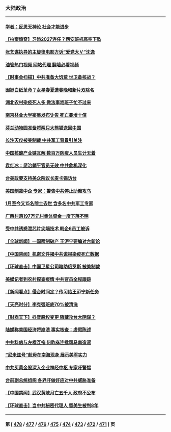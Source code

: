 ### 大陆政治
---
#### [学者：反思无神论 社会才能进步](../../pages/ncid277/n13917429.md?01290845) 
#### [【拍案惊奇】习愁2027连任？西安班机高空下坠](../../pages/ncid277/n13917245.md?01290845) 
#### [张艺谋执导的主旋律电影方诉“爱党大Ｖ”沈逸](../../pages/ncid277/n13917402.md?01290845) 
#### [油管热门视频 网站代理 翻墙必看视频](http://138.2.39.72:81/youtube.html?epic-marker?01290845)
#### [【时事金扫描】中共准备大饥荒 世卫备核战？](../../pages/ncid277/n13917326.md?01290845) 
#### [因挺白纸革命？女星春夏遭春晚和新片双除名](../../pages/ncid277/n13917383.md?01290845) 
#### [湖北农村染疫死人多 做法事戏班子忙不过来](../../pages/ncid277/n13917348.md?01290845) 
#### [南京林业大学密集发布讣告 死亡暴增十倍](../../pages/ncid277/n13917385.md?01290845) 
#### [芬兰动物园准备将两只大熊猫送回中国](../../pages/ncid277/n13917327.md?01290845) 
#### [长沙天仪被美制裁 中共军工背景引关注](../../pages/ncid277/n13917061.md?01290845) 
#### [中国核酸产业链瓦解 数百万防疫人员生计无着](../../pages/ncid277/n13917190.md?01290845) 
#### [袁红冰：惩治躺平官员无效 中共危机深化](../../pages/ncid277/n13917207.md?01290845) 
#### [台美政要支持美众院议长麦卡锡访台](../../pages/ncid277/n13917168.md?01290845) 
#### [美国制裁中企 专家：警告中共停止助俄攻乌](../../pages/ncid277/n13917128.md?01290845) 
#### [1月至今又15名院士去世 含多名中共军工专家](../../pages/ncid277/n13917156.md?01290845) 
#### [广西村落197万元村集体资金一度下落不明](../../pages/ncid277/n13917137.md?01290845) 
#### [受中共诱惑泄芯片尖端技术 韩企6员工被诉](../../pages/ncid277/n13917101.md?01290845) 
#### [【全球新闻】一国两制破产 王沪宁要编对台新论](../../pages/ncid277/n13917131.md?01290845) 
#### [【中国禁闻】机密文件揭中共谎报染疫死亡数据](../../pages/ncid277/n13916924.md?01290845) 
#### [【环球直击】中国卫星公司暗助俄罗斯 被美制裁](../../pages/ncid277/n13916897.md?01290845) 
#### [美媒记者到农村探查疫情 中共官员全程跟踪](../../pages/ncid277/n13916922.md?01290845) 
#### [【新闻看点】侵台时间定？传习给王沪宁新任务](../../pages/ncid277/n13916929.md?01290845) 
#### [【天亮时分】李克强班底70%被清洗](../../pages/ncid277/n13916967.md?01290845) 
#### [【财商天下】抖音股权变更 隐藏攻台大阴谋？](../../pages/ncid277/n13916852.md?01290845) 
#### [陆媒称美国经济将崩溃 事实核查：虚假陈述](../../pages/ncid277/n13916657.md?01290845) 
#### [中共科痞与左棍互掐 何祚庥连批司马南造谣](../../pages/ncid277/n13916869.md?01290845) 
#### [“尼米兹号”航母在南海现身 展示美军实力](../../pages/ncid277/n13916851.md?01290845) 
#### [中共买黄金股深入企业神经中枢 专家吁警惕](../../pages/ncid277/n13916857.md?01290845) 
#### [台前副总统组阁 各界吁做好应对中共威胁准备](../../pages/ncid277/n13916413.md?01290845) 
#### [【中国禁闻】武汉黄陂月亡五千人 政府不公布](../../pages/ncid277/n13916302.md?01290845) 
#### [【环球直击】当中共秘密代理人 留美生被判8年](../../pages/ncid277/n13916291.md?01290845) 

---
#### 第 [ [478](./478.md?01290845) / [477](./477.md?01290845) / [476](./476.md?01290845) / [475](./475.md?01290845) / [474](./474.md?01290845) / [473](./473.md?01290845) / [472](./472.md?01290845) / [471](./471.md?01290845) ] 页
